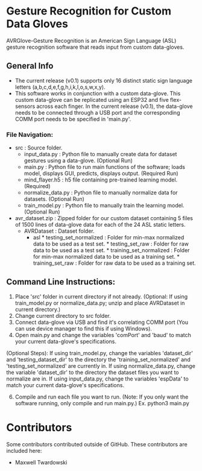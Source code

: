 # Gesture Recognition for Custom Data Gloves 
AVRGlove-Gesture Recognition is an American Sign Language (ASL) gesture recognition software that reads input from custom data-gloves.

## General Info
* The current release (v0.1) supports only 16 distinct static sign language letters (a,b,c,d,e,f,g,h,i,k,l,o,s,w,x,y).
* This software works in conjunction with a custom data-glove. This custom data-glove can be replicated using an ESP32 and five flex-sensors across each finger. In the current release (v0.1), the data-glove needs to be connected through a USB port and the corresponding COMM port needs to be specified in 'main.py'. 

### File Navigation:
* src : Source folder.
    * input_data.py : Python file to manually create data for dataset gestures using a data-glove. (Optional Run)
    * main.py : Python file to run main functions of the software; loads model, displays GUI, predicts, displays output. (Required Run)
    * mind_flayer.h5 : h5 file containing pre-trained learning model. (Required)
    * normalize_data.py : Python file to manually normalize data for datasets. (Optional Run)
    * train_model.py : Python file to manually train the learning model. (Optional Run)
* avr_dataset.zip : Zipped folder for our custom dataset containing 5 files of 1500 lines of data-glove data for each of the 24 ASL static letters.
    * AVRDataset : Dataset folder.
        * asl
              * testing_set_normalized : Folder for min-max normalized data to be used as a test set.
              * testing_set_raw : Folder for raw data to be used as a test set.
              * training_set_normalized : Folder for min-max normalized data to be used as a training set.
              * training_set_raw : Folder for raw data to be used as a training set.

## Command Line Instructions:
1. Place 'src' folder in current directory if not already. (Optional: If using train_model.py or normalize_data.py; unzip and place AVRDataset in current directory.)
2. Change current directory to src folder.
3. Connect data-glove via USB and find it's correlating COMM port (You can use device manager to find this if using Windows).
4. Open main.py and change the variables 'comPort' and 'baud' to match your current data-glove's specifications.
   
(Optional Steps): 
   If using train_model.py, change the variables 'dataset_dir' and 'testing_dataset_dir' to the directory the 'training_set_normalized' and 'testing_set_normalized' are currently in.
   If using normalize_data.py, change the variable 'dataset_dir' to the directory the dataset files you want to normalize are in.
   If using input_data.py, change the variables 'espData' to match your current data-glove's specifications.

6. Compile and run each file you want to run. (Note: If you only want the software running, only compile and run main.py.)
   Ex. python3 main.py

# Contributors
Some contributors contributed outside of GitHub. These contributors are included here:
* Maxwell Twardowski

